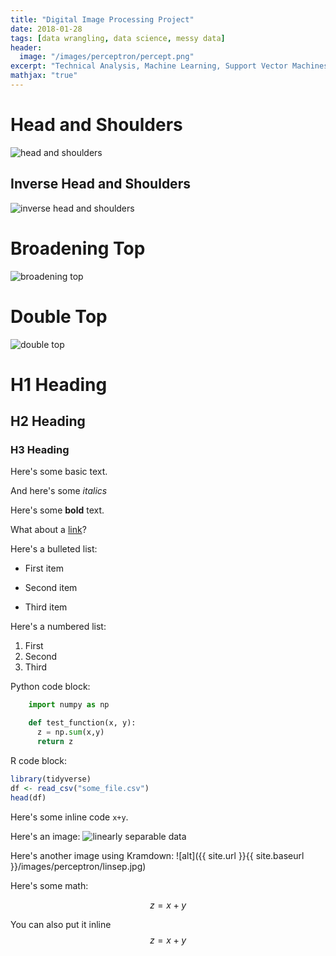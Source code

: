 ```yaml
---
title: "Digital Image Processing Project"
date: 2018-01-28
tags: [data wrangling, data science, messy data]
header:
  image: "/images/perceptron/percept.png"
excerpt: "Technical Analysis, Machine Learning, Support Vector Machines"
mathjax: "true"
---
```

# Head and Shoulders

<img src="{{ site.url }}{{ site.baseurl }}/images/perceptron/hs.png" alt="head and shoulders">

## Inverse Head and Shoulders

<img src="{{ site.url }}{{ site.baseurl }}/images/perceptron/ihs.png" alt="inverse head and shoulders">

# Broadening Top
<img src="{{ site.url }}{{ site.baseurl }}/images/perceptron/btop.png" alt="broadening top">

# Double Top
<img src="{{ site.url }}{{ site.baseurl }}/images/perceptron/dtop.png" alt="double top">




# H1 Heading

## H2 Heading

### H3 Heading

Here's some basic text.

And here's some *italics*

Here's some **bold** text.

What about a [link](https://github.com/dataoptimal)?

Here's a bulleted list:
* First item
+ Second item
- Third item

Here's a numbered list:
1. First
2. Second
3. Third

Python code block:
```python
    import numpy as np

    def test_function(x, y):
      z = np.sum(x,y)
      return z
```

R code block:
```r
library(tidyverse)
df <- read_csv("some_file.csv")
head(df)
```

Here's some inline code `x+y`.

Here's an image:
<img src="{{ site.url }}{{ site.baseurl }}/images/perceptron/linsep.jpg" alt="linearly separable data">

Here's another image using Kramdown:
![alt]({{ site.url }}{{ site.baseurl }}/images/perceptron/linsep.jpg)

Here's some math:

$$z=x+y$$

You can also put it inline $$z=x+y$$
